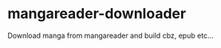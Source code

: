 mangareader-downloader
======================

Download manga from mangareader and build cbz, epub etc...
